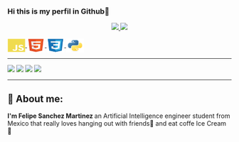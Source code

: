 ### Hi this is my perfil in Github👋

<!--
**JoseDelVallee/JoseDelVallee** is a ✨ _special_ ✨ repository because its `README.md` (this file) appears on your GitHub profile.

Here are some ideas to get you started:

- 🔭 I’m currently working on ...
- 🌱 I’m currently learning ...
- 👯 I’m looking to collaborate on ...
- 🤔 I’m looking for help with ...
- 💬 Ask me about ...
- 📫 How to reach me: ...
- 😄 Pronouns: ...
- ⚡ Fun fact: ...
-->

<div align="center">
  <a href="https://github.com/JoseDelVallee">
  <img height="180em"src="https://github-readme-stats.vercel.app/api?username=JoseDelVallee&show_icons=true&theme=tokyonight&include_all_commits=true&count_private=true"/>
  <img height="180em"src="https://github-readme-stats.vercel.app/api/top-langs/?username=JoseDelVallee&layout=demot&langs_count=7&theme=dark"/>

   </div>


  
<div style="display:inline_block"><br>
  <img align="center"alt="Rafa-Js"height="30"width="40"src="https://raw.githubusercontent.com/devicons/devicon/master/icons/javascript/javascript-plain.svg">
  <img align="center"alt="Rafa-HTML"height="30"width="40"src="https://raw.githubusercontent.com/devicons/devicon/master/icons/html5/html5-original.svg">
  <img align="center"alt="Rafa-CSS"height="30"width="40"src="https://raw.githubusercontent.com/devicons/devicon/master/icons/css3/css3-original.svg">
  <img align="center"alt="Rafa-Python"height="30"width="40"src="https://raw.githubusercontent.com/devicons/devicon/master/icons/python/python-original.svg">
  
  </div>
 
---
  
<div> 
  <a href="https://instagram.com/josedelvalleee" target="_blank"><img src="https://img.shields.io/badge/-Instagram-%23E4405F?style=for-the-badge&logo=instagram&logoColor=white" target="_blank"></a> 
  <a href="https://twitter.com/Josepht_star" target="_blank"><img src="https://img.shields.io/badge/Twitter-1DA1F2?style=for-the-badge&logo=twitter&logoColor=white" target="_blank"></a> 
  <a href="https://www.youtube.com/channel/UC062wHyXfGaRRj2F7nVkIFw" target="_blank"><img src="https://img.shields.io/badge/YouTube-FF0000?style=for-the-badge&logo=youtube&logoColor=white" target="_blank"></a>
  <a href="mailto:pina.delvalle.jose@gmail.com"><img src="https://img.shields.io/badge/-Gmail-%23333?style=for-the-badge&logo=gmail&logoColor=white" target="_blank"></a>

</div>

---

  
##  :cherry_blossom: About me:
</i>

 <p><strong>I'm Felipe Sanchez Martinez </strong>an Artificial Intelligence engineer student from Mexico that really loves hanging out with friends🍺 and eat coffe Ice     Cream 🍦</p> 
 
